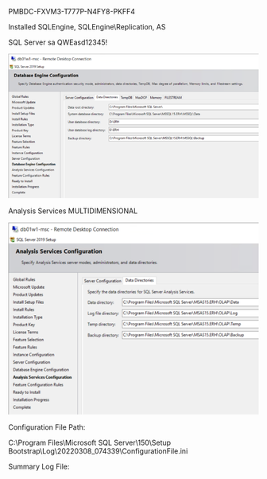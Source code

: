 PMBDC-FXVM3-T777P-N4FY8-PKFF4

Installed SQLEngine, SQLEngine\Replication, AS

SQL Server sa QWEasd12345!

![image.png](/.attachments/image-2ee7a536-17c1-4022-9cb0-14d283e6a6f9.png)

Analysis Services MULTIDIMENSIONAL

![image.png](/.attachments/image-b23055c5-54a3-456a-896c-f94356f2d510.png)

Configuration File Path:

C:\Program Files\Microsoft SQL Server\150\Setup Bootstrap\Log\20220308_074339\ConfigurationFile.ini

Summary Log File:

